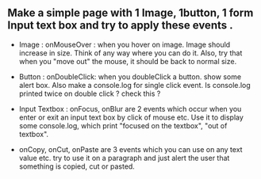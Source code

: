 ## Make a simple page with 1 Image, 1button, 1 form Input text box and try to apply these events .

- Image : onMouseOver : when you hover on image. Image should increase in size. Think of any way where you can do it. Also, try that when you "move out" the mouse, it should be back to normal size.

- Button : onDoubleClick: when you doubleClick a button. show some alert box. Also make a console.log for single click event. Is console.log printed twice on double click ? check this ?

- Input Textbox : onFocus, onBlur are 2 events which occur when you enter or exit an input text box by click of mouse etc. Use it to display some console.log, which print "focused on the textbox", "out of textbox".

- onCopy, onCut, onPaste are 3 events which you can use on any text value etc. try to use it on a paragraph and just alert the user that something is copied, cut or pasted.
